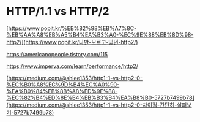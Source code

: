 # HTTP/1.1 vs HTTP/2

[https://www.popit.kr/%EB%82%98%EB%A7%8C-%EB%AA%A8%EB%A5%B4%EA%B3%A0-%EC%9E%88%EB%8D%98-http2/](https://www.popit.kr/나만-모르고-있던-http2/)

https://americanopeople.tistory.com/115

https://www.imperva.com/learn/performance/http2/

[https://medium.com/@shlee1353/http1-1-vs-http2-0-%EC%B0%A8%EC%9D%B4%EC%A0%90-%EA%B0%84%EB%8B%A8%ED%9E%88-%EC%82%B4%ED%8E%B4%EB%B3%B4%EA%B8%B0-5727b7499b78](https://medium.com/@shlee1353/http1-1-vs-http2-0-차이점-간단히-살펴보기-5727b7499b78)